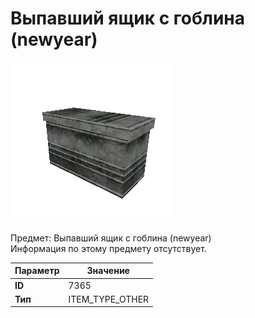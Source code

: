 # Выпавший ящик с гоблина (newyear)

![Item Image](../img/7365.webp?raw=true)

Предмет: Выпавший ящик с гоблина (newyear)<br>Информация по этому предмету отсутствует.


| Параметр | Значение |
|----------|----------|
| **ID** | 7365 |
| **Тип** | ITEM_TYPE_OTHER |

